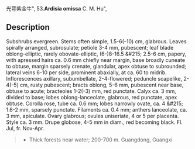 光萼紫金牛",
53.**Ardisia omissa** C. M. Hu",

## Description
Subshrubs evergreen. Stems often simple, 1.5-6(-10) cm, glabrous. Leaves spirally arranged, subrosulate; petiole 3-4 mm, pubescent; leaf blade oblong-elliptic, rarely obovate-elliptic, (6-)8-16.5 &amp;#215; 2.5-6 cm, papery, with apressed hairs ca. 0.6 mm chiefly near margin, base broadly cuneate to obtuse, margin sparsely crenate, glandular, apex obtuse to subrounded; lateral veins 6-10 per side, prominent abaxially, at ca. 60 to midrib. Inflorescences axillary, subumbellate, 2-4-flowered; peduncle scapelike, 2-4(-5) cm, rusty pubescent; bracts oblong, 5-6 mm, pubescent near base, obtuse to acute; bracteoles 1-2(-3) mm, red punctate. Calyx ca. 3 mm, divided to base; lobes oblong-lanceolate, glabrous, red punctate, apex obtuse. Corolla rose, tube ca. 0.6 mm; lobes narrowly ovate, ca. 4 &amp;#215; 1.6-2 mm, sparsely punctate. Filaments ca. 0.4 mm; anthers lanceolate, ca. 3 mm, apiculate. Ovary glabrous; ovules uniseriate, 4 or 5 per placenta. Style ca. 3 mm. Drupe globose, 4-5 mm in diam., red becoming black. Fl. Jul, fr. Nov-Apr.

> * Thick forests near water; 200-700 m. Guangdong, Guangxi
